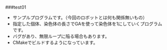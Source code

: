 ###test01

* サンプルプログラムです。（今回のロボットとは何も関係無いもの）
* 指定した個体、染色体の長さでGAを使って染色体を1にしていくプログラムです。
* バグがあり、無限ループに陥る場合もあります。
* CMakeでビルドするようになっています。

